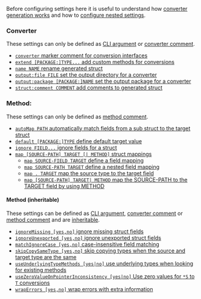 Before configuring settings here it is useful to understand how [converter
generation works](generation.md) and how to [configure nested
settings](config/nested.md).

### Converter

These settings can only be defined as [CLI argument](config/define.md#cli) or
[converter comment](config/define.md#converter).

- [`converter` marker comment for conversion interfaces](config/converter.md)
- [`extend [PACKAGE:]TYPE...` add custom methods for conversions](config/extend.md)
- [`name NAME` rename generated struct](config/name.md)
- [`output:file FILE` set the output directory for a converter](config/output.md#file)
- [`output:package [PACKAGE:]NAME` set the output package for a converter](config/output.md#package)
- [`struct:comment COMMENT` add comments to generated struct](config/struct.md#structcomment-comment)

### Method:

These settings can only be defined as [method comment](config/define.md#method).

- [`autoMap PATH` automatically match fields from a sub struct to the target struct](config/autoMap.md)
- [`default [PACKAGE:]TYPE` define default target value](config/default.md)
- [`ignore FIELD...` ignore fields for a struct](config/ignore.md)
- [`map [SOURCE-PATH] TARGET [| METHOD]` struct mappings](config/map.md)
  - [`map SOURCE-FIELD TARGET` define a field mapping](config/map.md#map-source-field-target)
  - [`map SOURCE-PATH TARGET` define a nested field mapping](config/map.md#map-source-path-target)
  - [`map . TARGET` map the source type to the target field](config/map.md#map-dot-target)
  - [`map [SOURCE-PATH] TARGET| METHOD` map the SOURCE-PATH to the TARGET field by
    using METHOD](config/map.md#map-source-path-target-method)


#### Method (inheritable)

These settings can be defined as [CLI argument](config/define.md#cli),
[converter comment](config/define.md#converter) or
[method comment](config/define.md#method) and are
[inheritable](config/define.md#inheritance).

- [`ignoreMissing [yes,no]` ignore missing struct fields](config/ignoreMissing.md) 
- [`ignoreUnexported [yes,no]` ignore unexported struct fields](config/ignoreUnexported.md)
- [`matchIgnoreCase [yes,no]` case-insensitive field matching](config/matchIgnoreCase.md)
- [`skipCopySameType [yes,no]` skip copying types when the source and target type are the same](config/skipCopySameType.md)
- [`useUnderlyingTypeMethods [yes|no]` use underlying types when looking for existing methods](config/useUnderlyingTypeMethods.md)
- [`useZeroValueOnPointerInconsistency [yes|no]` Use zero values for `*S` to `T` conversions](config/useZeroValueOnPointerInconsistency.md)
- [`wrapErrors [yes,no]` wrap errors with extra information](config/wrapErrors.md)

